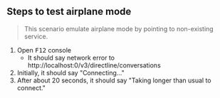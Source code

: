 ## Steps to test airplane mode

> This scenario emulate airplane mode by pointing to non-existing service.

1. Open <kbd>F12</kbd> console
   - It should say network error to http://localhost:0/v3/directline/conversations
1. Initially, it should say "Connecting..."
1. After about 20 seconds, it should say "Taking longer than usual to connect."
